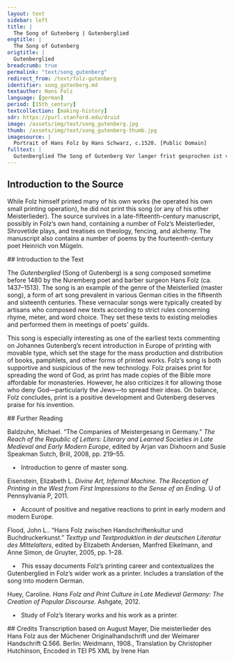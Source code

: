 ```yaml
---
layout: text
sidebar: left
title: |
  The Song of Gutenberg | Gutenberglied
engtitle: |
  The Song of Gutenberg
origtitle: |
  Gutenberglied
breadcrumb: true
permalink: "text/song_gutenberg"
redirect_from: /text/folz-gutenberg
identifier: song_gutenberg.md
textauthor: Hans Folz
language: [german]
period: [15th_century]
textcollection: [making-history]
sdr: https://purl.stanford.edu/druid 
image: /assets/img/text/song_gutenberg.jpg
thumb: /assets/img/text/song_gutenberg-thumb.jpg
imagesource: |
  Portrait of Hans Folz by Hans Schwarz, c.1520. [Public Domain]
fulltext: |
  Gutenberglied The Song of Gutenberg Vor langer frist gesprochen ist von konig Salamone wie fort auff erd nicht newez werd nun ist sey[t] auß dem trone got komen und mensch worden hie daz doch seit waz ein newez ye ye doch ez die geschrifft vor hin besane Long ago King Solomon said that, from that moment on, there would be nothing new on earth. Since then, God has descended from His throne and become human, which was indeed something new, although the scriptures had foretold it. Daz aber sunst hie dise kunst puch drukes sey gewesen auff erden vor glaub ich nit zwor wer hat dar von gelesen doch west ez kunfftig got der werd allso ist doch nicht newz auff erd lob mit begerd sprecht im in seinen zesen I truly doubt that this craft of book printing has existed on earth before. Has anyone read about it? But God knew it would exist, so there is not anything new on earth. Praise him ardently in his eternal reign. Was aber nucz und wider drucz von diser kunst bekomen do merket von: ein geistlich man hat in einr stim vernumen wie der entcrist in seinem dracz her nech in eim papiren schacz der nach dem gsacz vort wert der cristen frumen It is clear what usefulness and worry has come from this craft. A spiritual man has heard it said that the Antichrist, full of hate, would arrive in a trove of paper that the Bible claims is useful for the faithful. Und mit dem dunst gancz fallscher kunst werd in der dewfel fullen / do von all schrifft in kaum furdrifft sein poz[ei]t zu verhullen daz macht groz straff, die er an went er meczelt martert wurkt und prent deupt und auch plent all die nit glauben wullen And the Devil will fill him with the fumes of this perverted craft and everything that has been written will scarcely be enough to conceal his evil. He will punish us harshly: he will slaughter, torture, strangle and burn and deafen and blind all those who do not believe him. Do wirt sulch schrifft im dan ein gift wider sein falsche rete wan waz allein und ungemein die schrifft von puchern hete do sint all stifft nun mit gezirt daz macht die cristenheit But this writing will also be an antidote against his false proclamations because all monasteries are now adorned with all the books of the Bible. This makes Christianity strong and stands in the way of the Devil’s deceit. Ye doch so sprich ich sicherlich ein sach dunkt mich gar swere und driffet an geistlich persan die disen schacz der lere der heillgen schrifft um ringez gellt hie deutschen zu verfurn die wellt daz doch weit fellt ich furcht daz sint die mere And yet I say with confidence: there is one thing that I consider very alarming. It concerns men of the cloth who translate the valuable teachings of the holy scriptures into German for little money in order to lead the world astray. This is very wrong indeed. I fear these are the events Dar von lang zeit man hot geseyt pristerschafft werd geschlagen wie kan ich daz glosiren paß dan allz ich ewch will sagen manch ley durch die ding wirt gemest mit puncktlin der er vor nit west und auff daz lest het numer taren fragen Which, it was foretold long ago, would harm the priesthood. How can I put it better than what I will now say to you: many a layman is, through these translations, being overburdened with details of which he previously knew nothing, and about which he would not have dared to ask. Hin dan geseczt daz er mit letzt sich selbz und ander leien wan wie ez get allz ers verstet allso pfeifft er den reien do danczen dan die andern nach dar auß entspringen mag die schmach und sulche rach daz sich dan hept ein zweien Not to mention how he harms himself and other laymen with them, because this is how it goes: however he understands these details, he plays a merry tune and the others dance along. Outrage will come from this and such a call for vindication that a quarrel will begin. Und welch gelert daz dan erfert dem zimpt ez nit zu leiden die weil sint ein gewirczet fein sulch grund und warden schneiden in peiden orten sam ein swert und unerfert und welln der ding nit meiden And it would not behoove any scholar who finds out about this to suffer it lightly because such justifications have been dressed up nicely and the same sword will cut both ways those who are [passage missing] and inexperienced and do not want to avoid it. Und mellden frey ir soch dar pey, der glert nit sollten pflegen do durch wirt dan ydem sein man auff gleicher pan begegen dez rot ich furkumpt ez pey zeit daz geistlikeyt dar um nit leit legt ab den streit filleicht pleibtz unterwegen And whoever freely announces their opinion, if scholars don’t care about it, will fight their opponents on an even playing field because of print. Therefore, I advise you: pre-empt this, and quickly, so that the priesthood doesn’t suffer because of it. Stop the fight! Perhaps it can still be avoided. Wan sulcher sam gepirt ein stam der poz ist auz zu rewten noch pringen mer sulch leiisch ler irung in schlechten lewten die juden wellens auch bekern und iren glauben falsch bewern unsern erclern und gruntlich war bedewten Because such a seed yields a tree-trunk that is hard to tear out of the ground. What is more, such lay teachings spread heresy among ordinary people. The Jews also want to convert people and falsely prove their beliefs, interpret ours and argue that theirs are true. Dar in sint zwar die juden gar poz narren ist mir rechte wie diser ley mit seim geschrey mit eim hat ein gefechte do ist der jud vor auff bewart und schneuczt im zaulich auff der fart durch sulche art wirt cristenheit geschmechte In this way, the Jews are hateful fools, I agree with this. How this layman Und auß gepreit von der judscheit dez haben schuld sulch doren der fantasey mer keczerey durch sulch unkunst mag foren ye doch schillt ich dez drukez nicht behender sin wart nie erdicht noch auch bericht dar durch in kurczen Jaren And news of this humiliation is spread by the Jews. Those fools who are responsible for this have, in their ignorance, let their imaginations lead to heresy. Yet I don’t blame print. There has never been a quicker way to write texts and also to spread information. Because of this, within a few years Die cristlich ler so weiten wer in alle wellt entsprungen lob hab der erst got her der herst all er werd im gesungen dar nach dem ersten in dem werk juncker hansen von gutenberck die gotlich sterk gab daz der teutschen zungen The message of Christ has spread far around the world. Above all, praise be to God most noble, praise be to Him! Praise be also to the inventor, Lord Hans von Gutenberg. The strength of God gave print to the German people. Der diß gedicht hat auß gericht der nent sich nit mit namen waz er sunst mach puchz flid scharsach sein narung pracht zu samen nun gib her daz er dich dort sech und daz uns allen daz geschech und unß nit schmech der hellisch feint sprecht amen He who wrote this poem will not be named. He earns a crust from his other pursuits, with his box of ointments, 
--- 
```

## Introduction to the Source 
<p dir="ltr" id="docs-internal-guid-5e157436-7fff-5bcd-491c-d81047e1abe3">While Folz himself printed many of his own works (he operated his own small printing operation), he did not print this song (or any of his other Meisterlieder). The source survives in a late-fifteenth-century manuscript, possibly in Folz’s own hand, containing a number of Folz’s Meisterlieder, Shrovetide plays, and treatises on theology, fencing, and alchemy. The manuscript also contains a number of poems by the fourteenth-century poet Heinrich von Mügeln.</p>
## Introduction to the Text 
<p>The <em>Gutenberglied</em> (Song of Gutenberg) is a song composed sometime before 1480 by the Nuremberg poet and barber surgeon Hans Folz (ca. 1437–1513). The song is an example of the genre of the Meisterlied (master song), a form of art song prevalent in various German cities in the fifteenth and sixteenth centuries. These vernacular songs were typically created by artisans who composed new texts according to strict rules concerning rhyme, meter, and word choice. They set these texts to existing melodies and performed them in meetings of poets’ guilds.</p> <p>This song is especially interesting as one of the earliest texts commenting on Johannes Gutenberg’s recent introduction in Europe of printing with movable type, which set the stage for the mass production and distribution of books, pamphlets, and other forms of printed works. Folz’s song is both supportive and suspicious of the new technology. Folz praises print for spreading the word of God, as print has made copies of the Bible more affordable for monasteries. However, he also criticizes it for allowing those who deny God—particularly the Jews—to spread their ideas. On balance, Folz concludes, print is a positive development and Gutenberg deserves praise for his invention.</p>
## Further Reading 
<p>Baldzuhn, Michael. “The Companies of Meistergesang in Germany.” <i>The Reach of the Republic of Letters: Literary and Learned Societies in Late Medieval and Early Modern Europe</i>, edited by Arjan van Dixhoorn and Susie Speakman Sutch, Brill, 2008, pp. 219–55.</p> <p>   •   Introduction to genre of master song.</p> <p>Eisenstein, Elizabeth L. <i>Divine Art, Infernal Machine. The Reception of Printing in the West from First Impressions to the Sense of an Ending</i>. U of Pennsylvania P, 2011.</p> <p>   •   Account of positive and negative reactions to print in early modern and modern Europe.</p> <p>Flood, John L.. “Hans Folz zwischen Handschriftenkultur und Buchdruckerkunst.” <i>Texttyp und Textproduktion in der deutschen Literatur des Mittelalters</i>, edited by Elizabeth Andersen, Manfred Eikelmann, and Anne Simon, de Gruyter, 2005, pp. 1–28.</p> <p>   •   <i>T</i>his essay documents Folz’s printing career and contextualizes the Gutenberglied in Folz’s wider work as a printer. Includes a translation of the song into modern German.</p> <p>Huey, Caroline<i>. Hans Folz and Print Culture in Late Medieval Germany: The Creation of Popular Discourse. </i>Ashgate<i>, </i>2012<i>.</i></p> <p>   •   Study of Folz’s literary works and his work as a printer.</p>
## Credits
Transcription based on August Mayer, Die meisterlieder des Hans Folz aus der Müchener Originalhandschrift und der Weimarer Handschrift Q.566. Berlin: Weidmann, 1908., Translation by Christopher Hutchinson, Encoded in TEI P5 XML by Irene Han
